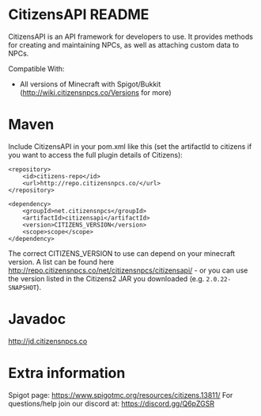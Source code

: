 CitizensAPI README
==================
CitizensAPI is an API framework for developers to use. It provides methods for creating and maintaining NPCs, as well as attaching custom data to NPCs.

Compatible With:
- All versions of Minecraft with Spigot/Bukkit (http://wiki.citizensnpcs.co/Versions for more)

Maven
=====
Include CitizensAPI in your pom.xml like this (set the artifactId to citizens if you want to access the full plugin details of Citizens):
```
<repository>
    <id>citizens-repo</id>
    <url>http://repo.citizensnpcs.co/</url>
</repository>
```
```
<dependency>
    <groupId>net.citizensnpcs</groupId>
    <artifactId>citizensapi</artifactId>
    <version>CITIZENS_VERSION</version>
    <scope>scope</scope>
</dependency>
```

The correct CITIZENS_VERSION to use can depend on your minecraft version. A list can be found here http://repo.citizensnpcs.co/net/citizensnpcs/citizensapi/ - or you can use the version listed in the Citizens2 JAR you downloaded (e.g. `2.0.22-SNAPSHOT`).

Javadoc
=======
http://jd.citizensnpcs.co

Extra information
=================
Spigot page: https://www.spigotmc.org/resources/citizens.13811/
For questions/help join our discord at: https://discord.gg/Q6pZGSR
